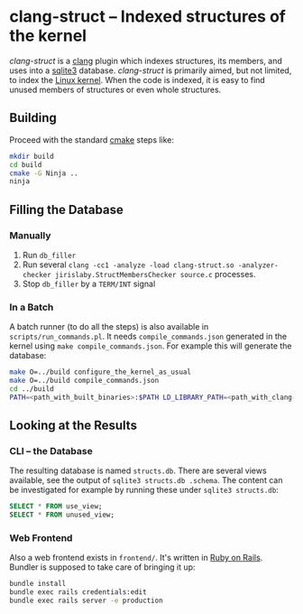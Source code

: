 # clang-struct – Indexed structures of the kernel

*clang-struct* is a [clang](https://clang.llvm.org/) plugin which indexes structures, its members, and uses into a [sqlite3](https://www.sqlite.org/) database. *clang-struct* is primarily aimed, but not limited, to index the [Linux kernel](https://www.kernel.org/). When the code is indexed, it is easy to find unused members of structures or even whole structures.

## Building
Proceed with the standard [cmake](https://cmake.org) steps like:
```sh
mkdir build
cd build
cmake -G Ninja ..
ninja
```

## Filling the Database
### Manually
1. Run `db_filler`
2. Run several `clang -cc1 -analyze -load clang-struct.so -analyzer-checker jirislaby.StructMembersChecker source.c` processes.
3. Stop `db_filler` by a `TERM/INT` signal

### In a Batch
A batch runner (to do all the steps) is also available in `scripts/run_commands.pl`. It needs `compile_commands.json` generated in the kernel using `make compile_commands.json`. For example this will generate the database:
```sh
make O=../build configure_the_kernel_as_usual
make O=../build compile_commands.json
cd ../build
PATH=<path_with_built_binaries>:$PATH LD_LIBRARY_PATH=<path_with_clang-struct.so> run_commands.pl
```

## Looking at the Results
### CLI – the Database
The resulting database is named `structs.db`. There are several views available, see the output of `sqlite3 structs.db .schema`. The content can be investigated for example by running these under `sqlite3 structs.db`:
```sql
SELECT * FROM use_view;
SELECT * FROM unused_view;
```

### Web Frontend
Also a web frontend exists in `frontend/`. It's written in [Ruby on Rails](https://rubyonrails.org/). Bundler is supposed to take care of bringing it up:
```sh
bundle install
bundle exec rails credentials:edit
bundle exec rails server -e production
```

